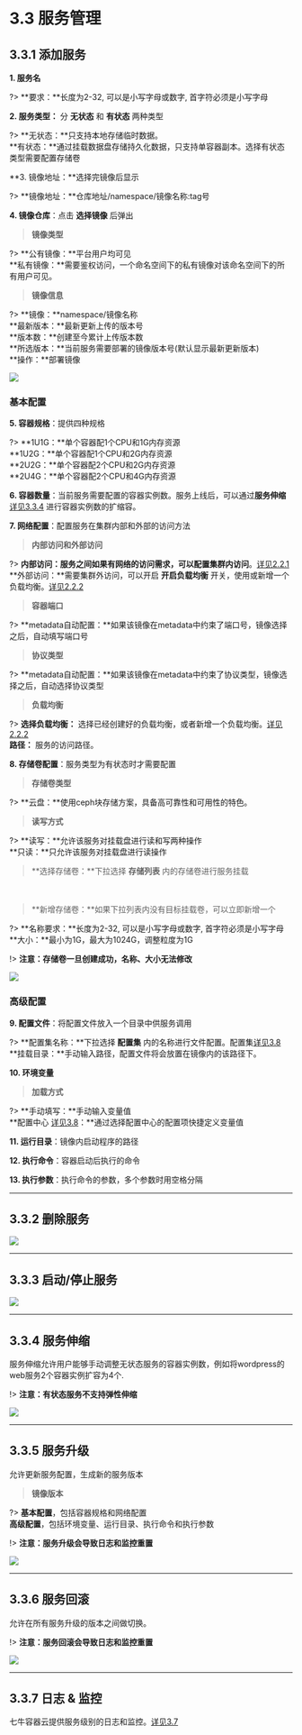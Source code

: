 # 3.3 服务管理

## 3.3.1 添加服务

**1. 服务名**

?> **要求：**长度为2-32, 可以是小写字母或数字, 首字符必须是小写字母

**2. 服务类型：** 分 **无状态** 和 **有状态** 两种类型
   
?> **无状态：**只支持本地存储临时数据。   
   **有状态：**通过挂载数据盘存储持久化数据，只支持单容器副本。选择有状态类型需要配置存储卷

**3. 镜像地址：**选择完镜像后显示

?> **镜像地址：**仓库地址/namespace/镜像名称:tag号

**4. 镜像仓库**：点击 **选择镜像** 后弹出

> **镜像类型**  

?> **公有镜像：**平台用户均可见  
   **私有镜像：**需要鉴权访问，一个命名空间下的私有镜像对该命名空间下的所有用户可见。

> **镜像信息**

?> **镜像：**namespace/镜像名称  
   **最新版本：**最新更新上传的版本号  
   **版本数：**创建至今累计上传版本数  
   **所选版本：**当前服务需要部署的镜像版本号(默认显示最新更新版本)  
   **操作：**部署镜像


![](_figures/user-guide/app-public-images.png)


### 基本配置

**5. 容器规格**：提供四种规格

?> **1U1G：**单个容器配1个CPU和1G内存资源  
   **1U2G：**单个容器配1个CPU和2G内存资源  
   **2U2G：**单个容器配2个CPU和2G内存资源  
   **2U4G：**单个容器配2个CPU和4G内存资源

**6. 容器数量**：当前服务需要配置的容器实例数。服务上线后，可以通过**服务伸缩** [详见3.3.4](#jump4) 进行容器实例数的扩缩容。

**7. 网络配置**：配置服务在集群内部和外部的访问方法

> **内部访问和外部访问**

?> **内部访问：**服务之间如果有网络的访问需求，可以配置**集群内访问**。[详见2.2.1](quick-start/cluster-app.md)  
   **外部访问：**需要集群外访问，可以开启 **开启负载均衡** 开关，使用或新增一个负载均衡。[详见2.2.2](quick-start/cluster-app.md)

> **容器端口**

?> **metadata自动配置：**如果该镜像在metadata中约束了端口号，镜像选择之后，自动填写端口号
　
> **协议类型**

?> **metadata自动配置：**如果该镜像在metadata中约束了协议类型，镜像选择之后，自动选择协议类型

> **负载均衡**

?> **选择负载均衡：** 选择已经创建好的负载均衡，或者新增一个负载均衡。[详见2.2.2](quick-start/cluster-app.md)  
   **路径：** 服务的访问路径。

**8. 存储卷配置**：服务类型为有状态时才需要配置

> **存储卷类型**

?> **云盘：**使用ceph块存储方案，具备高可靠性和可用性的特色。
　
> **读写方式**

?> **读写：**允许该服务对挂载盘进行读和写两种操作  
   **只读：**只允许该服务对挂载盘进行读操作

> **选择存储卷：**下拉选择 **存储列表** 内的存储卷进行服务挂载  

　
> **新增存储卷：**如果下拉列表内没有目标挂载卷，可以立即新增一个

?> **名称要求：**长度为2-32, 可以是小写字母或数字, 首字符必须是小写字母  
   **大小：**最小为1G，最大为1024G，调整粒度为1G

!> **注意：存储卷一旦创建成功，名称、大小无法修改**

![](_figures/user-guide/app-storage.jpeg)

### 高级配置

**9. 配置文件**：将配置文件放入一个目录中供服务调用

?> **配置集名称：**下拉选择 **配置集** 内的名称进行文件配置。配置集[详见3.8](user-guide/configmap.md)  
   **挂载目录：**手动输入路径，配置文件将会放置在镜像内的该路径下。

**10. 环境变量**

> **加载方式**

?> **手动填写：**手动输入变量值  
   **配置中心 [详见3.8](user-guide/configmap.md)：**通过选择配置中心的配置项快捷定义变量值

**11. 运行目录**：镜像内启动程序的路径

**12. 执行命令**：容器启动后执行的命令

**13. 执行参数**：执行命令的参数，多个参数时用空格分隔

***
## 3.3.2 删除服务

![](_figures/user-guide/service-delete.gif)

***
## 3.3.3 启动/停止服务

![](_figures/user-guide/service-start-stop.gif)

***
## <span id="jump4">3.3.4 服务伸缩</span>

服务伸缩允许用户能够手动调整无状态服务的容器实例数，例如将wordpress的web服务2个容器实例扩容为4个.

!> **注意：有状态服务不支持弹性伸缩**

![](_figures/user-guide/service-scale.gif)

***
## 3.3.5 服务升级

允许更新服务配置，生成新的服务版本

> **镜像版本**

?> **基本配置**，包括容器规格和网络配置  
   **高级配置**，包括环境变量、运行目录、执行命令和执行参数

!> **注意：服务升级会导致日志和监控重置**

![](_figures/user-guide/service-upgrade.gif)

***
## 3.3.6 服务回滚

允许在所有服务升级的版本之间做切换。

!> **注意：服务回滚会导致日志和监控重置**

![](_figures/user-guide/service-rollback.gif)

***
## 3.3.7 日志 & 监控
七牛容器云提供服务级别的日志和监控。[详见3.7](user-guide/log-and-monitor.md)








